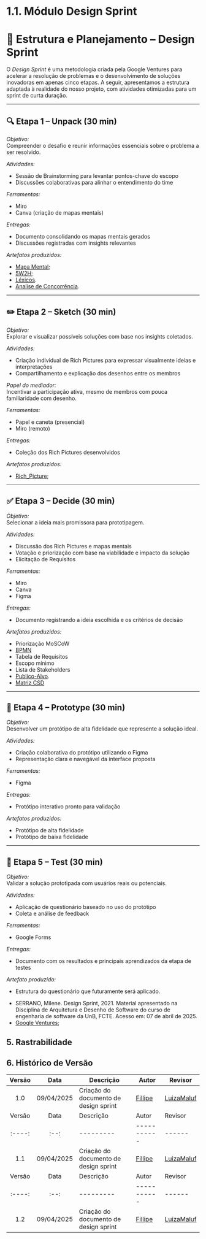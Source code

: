 # 1.1. Módulo Design Sprint

# 🧠 Estrutura e Planejamento – Design Sprint

O *Design Sprint* é uma metodologia criada pela Google Ventures para acelerar a resolução de problemas e o desenvolvimento de soluções inovadoras em apenas cinco etapas. A seguir, apresentamos a estrutura adaptada à realidade do nosso projeto, com atividades otimizadas para um sprint de curta duração.

---

## 🔍 Etapa 1 – Unpack (30 min)

*Objetivo:*  
Compreender o desafio e reunir informações essenciais sobre o problema a ser resolvido.

*Atividades:*  
- Sessão de Brainstorming para levantar pontos-chave do escopo  
- Discussões colaborativas para alinhar o entendimento do time


*Ferramentas:*  
- Miro  
- Canva (criação de mapas mentais)

*Entregas:*  
- Documento consolidando os mapas mentais gerados  
- Discussões registradas com insights relevantes

*Artefatos produzidos:*  
- [Mapa Mental](../Base/1.2.1.Mapa-mental.md#mapa-mental); 
- [5W2H](../Base/1.2.3.5W2H.md);  
- [Léxicos](../Base/1.2.4.Lexicos.md).  
- [Analise de Concorrência](../Base/1.2.5.Publico-Alvo#análise-de-concorrência).

---

## ✏️ Etapa 2 – Sketch (30 min)

*Objetivo:*  
Explorar e visualizar possíveis soluções com base nos insights coletados.

*Atividades:*  
- Criação individual de Rich Pictures para expressar visualmente ideias e interpretações  
- Compartilhamento e explicação dos desenhos entre os membros

*Papel do mediador:*  
Incentivar a participação ativa, mesmo de membros com pouca familiaridade com desenho.

*Ferramentas:*  
- Papel e caneta (presencial)  
- Miro (remoto)

*Entregas:*  
- Coleção dos Rich Pictures desenvolvidos

*Artefatos produzidos:*  
- [Rich_Picture](../Base/1.2.2.RichPicture.md);

---

## ✅ Etapa 3 – Decide (30 min)

*Objetivo:*  
Selecionar a ideia mais promissora para prototipagem.

*Atividades:*  
- Discussão dos Rich Pictures e mapas mentais  
- Votação e priorização com base na viabilidade e impacto da solução
- Elicitação de Requisitos

*Ferramentas:*  
- Miro  
- Canva  
- Figma

*Entregas:*  
- Documento registrando a ideia escolhida e os critérios de decisão

*Artefatos produzidos:*  
- Priorização MoSCoW  
- [BPMN](../Base/1.3.ModelagemBPMN.md)
- Tabela de Requisitos
- Escopo mínimo
- Lista de Stakeholders
- [Publico-Alvo](../Base/1.2.5.Publico-Alvo.md).
- [Matriz CSD](../Base/1.2.5.Publico-Alvo#matriz-csd)

---

## 🧪 Etapa 4 – Prototype (30 min)

*Objetivo:*  
Desenvolver um protótipo de alta fidelidade que represente a solução ideal.

*Atividades:*  
- Criação colaborativa do protótipo utilizando o Figma  
- Representação clara e navegável da interface proposta

*Ferramentas:*  
- Figma

*Entregas:*  
- Protótipo interativo pronto para validação

*Artefatos produzidos:*  
- Protótipo de alta fidelidade
- Protótipo de baixa fidelidade

---

## 👥 Etapa 5 – Test (30 min)

*Objetivo:*  
Validar a solução prototipada com usuários reais ou potenciais.

*Atividades:*  
- Aplicação de questionário baseado no uso do protótipo  
- Coleta e análise de feedback

*Ferramentas:*  
- Google Forms

*Entregas:*  
- Documento com os resultados e principais aprendizados da etapa de testes

*Artefato produzido:*  
- Estrutura do questionário que futuramente será aplicado.
</div>

- SERRANO, Milene. Design Sprint, 2021. Material apresentado na Disciplina de Arquitetura e Desenho de Software do curso de engenharia de software da UnB, FCTE. Acesso em: 07 de abril de 2025.
- [Google Ventures](http://www.gv.com/sprint/);

## 5. Rastrabilidade

[Mapa_mental]: Base/1.2.1.Mapa-mental.md
[5W2H]: Base/1.2.3.5W2H.md
[Publico-Alvo]: Base/1.2.5.Publico-Alvo.md
[Rich_Picture]: Base/1.2.2.RichPicture.md
[Léxicos]: Base/1.2.4.Lexicos.md
[BPMN]: Base/1.3.ModelagemBPMN.md
[Questionario]: Base/elicitacao/questionario/questionario.md

## 6. Histórico de Versão

| Versão | Data | Descrição | Autor | Revisor | 
| :----: | :--: | --------- | ----------- | ------ | 
| 1.0  | 09/04/2025 | Criação do documento de design sprint | [Fillipe](https://github.com/fillipeb50)  | [LuizaMaluf](https://github.com/LuizaMaluf) | 
| Versão | Data | Descrição | Autor | Revisor | 
| :----: | :--: | --------- | ----------- | ------ | 
| 1.1  | 09/04/2025 | Criação do documento de design sprint | [Fillipe](https://github.com/fillipeb50)  | [LuizaMaluf](https://github.com/LuizaMaluf) | 
| Versão | Data | Descrição | Autor | Revisor | 
| :----: | :--: | --------- | ----------- | ------ | 
| 1.2  | 09/04/2025 | Criação do documento de design sprint | [Fillipe](https://github.com/fillipeb50)  | [LuizaMaluf](https://github.com/LuizaMaluf) | 

</div>

